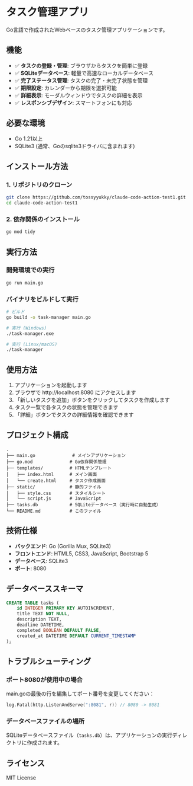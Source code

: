 # タスク管理アプリ

Go言語で作成されたWebベースのタスク管理アプリケーションです。

## 機能

- ✅ **タスクの登録・管理**: ブラウザからタスクを簡単に登録
- ✅ **SQLiteデータベース**: 軽量で高速なローカルデータベース
- ✅ **完了ステータス管理**: タスクの完了・未完了状態を管理
- ✅ **期限設定**: カレンダーから期限を選択可能
- ✅ **詳細表示**: モーダルウィンドウでタスクの詳細を表示
- ✅ **レスポンシブデザイン**: スマートフォンにも対応

## 必要な環境

- Go 1.21以上
- SQLite3 (通常、Goのsqlite3ドライバに含まれます)

## インストール方法

### 1. リポジトリのクローン

```bash
git clone https://github.com/tossyyukky/claude-code-action-test1.git
cd claude-code-action-test1
```

### 2. 依存関係のインストール

```bash
go mod tidy
```

## 実行方法

### 開発環境での実行

```bash
go run main.go
```

### バイナリをビルドして実行

```bash
# ビルド
go build -o task-manager main.go

# 実行 (Windows)
./task-manager.exe

# 実行 (Linux/macOS)
./task-manager
```

## 使用方法

1. アプリケーションを起動します
2. ブラウザで http://localhost:8080 にアクセスします
3. 「新しいタスクを追加」ボタンをクリックしてタスクを作成します
4. タスク一覧で各タスクの状態を管理できます
5. 「詳細」ボタンでタスクの詳細情報を確認できます

## プロジェクト構成

```
.
├── main.go              # メインアプリケーション
├── go.mod              # Go依存関係管理
├── templates/          # HTMLテンプレート
│   ├── index.html      # メイン画面
│   └── create.html     # タスク作成画面
├── static/             # 静的ファイル
│   ├── style.css       # スタイルシート
│   └── script.js       # JavaScript
├── tasks.db            # SQLiteデータベース（実行時に自動生成）
└── README.md           # このファイル
```

## 技術仕様

- **バックエンド**: Go (Gorilla Mux, SQLite3)
- **フロントエンド**: HTML5, CSS3, JavaScript, Bootstrap 5
- **データベース**: SQLite3
- **ポート**: 8080

## データベーススキーマ

```sql
CREATE TABLE tasks (
    id INTEGER PRIMARY KEY AUTOINCREMENT,
    title TEXT NOT NULL,
    description TEXT,
    deadline DATETIME,
    completed BOOLEAN DEFAULT FALSE,
    created_at DATETIME DEFAULT CURRENT_TIMESTAMP
);
```

## トラブルシューティング

### ポート8080が使用中の場合

main.goの最後の行を編集してポート番号を変更してください：

```go
log.Fatal(http.ListenAndServe(":8081", r)) // 8080 -> 8081
```

### データベースファイルの場所

SQLiteデータベースファイル（`tasks.db`）は、アプリケーションの実行ディレクトリに作成されます。

## ライセンス

MIT License